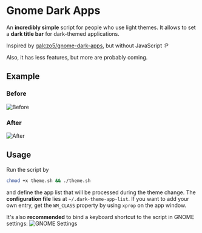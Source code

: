 # Gnome Dark Apps

An **incredibly simple** script for people who use light themes. It allows to set a **dark title bar** for dark-themed applications.

Inspired by [galczo5/gnome-dark-apps](https://github.com/galczo5/gnome-dark-apps), but without JavaScript :P

Also, it has less features, but more are probably coming.

## Example

### Before

![Before](https://i.imgur.com/3SBnV2J.png) 

### After

![After](https://i.imgur.com/Dcar5SH.png)

## Usage

Run the script by
```sh
chmod +x theme.sh && ./theme.sh
```
and define the app list that will be processed during the theme change. The **configuration file** lies at `~/.dark-theme-app-list`.
If you want to add your own entry, get the `WM_CLASS` property by using `xprop` on the app window.

It's also **recommended** to bind a keyboard shortcut to the script in GNOME settings:
![GNOME Settings](https://i.imgur.com/55PpQLQ.png)
